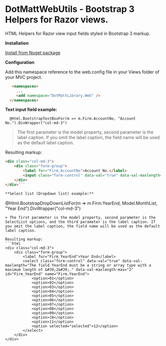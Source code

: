 # DotMattWebUtils - Bootstrap 3 Helpers for Razor views.
HTML Helpers for Razor view input fields styled in Bootstrap 3 markup.

**Installation**

  [Install from Nuget package](https://www.nuget.org/packages/DotMattWebUtils/)

**Configuration**

Add this namespace reference to the web.config file in your Views folder of your MVC project.
```html
   <namespaces>
     ...
     <add namespace="DotMattLibrary.Web" />
  </namespaces>
```

**Text input field example:**

```
  @Html.BootstrapTextBoxFor(m => m.Firm.AccountNo, "Account No.").DivWrapper("col-md-3")
```  
> The first parameter is the model property, second parameter is the label caption. If you omit the label caption, the field name will be used as the default label caption.

Resulting markup:
```html
<div class="col-md-3">
    <div class="form-group">
        <label for="Firm_AccountNo">Account No.</label>
        <input class="form-control" data-val="true" data-val-maxlength="The field AccountNo must be a string or array type with a maximum length of &#39;5&#39;." data-val-maxlength-max="5" data-val-required="The AccountNo field is required." id="Firm_AccountNo" name="Firm.AccountNo" type="text" value="001" />
    </div>
</div>```

**Select list (Dropdown list) example:**

```
@Html.BootstrapDropDownListFor(m => m.Firm.YearEnd, Model.MonthList, "Year End").DivWrapper("col-md-3")
```
> The first parameter is the model property, second parameter is the SelectList options, and the third parameter is the label caption. If you omit the label caption, the field name will be used as the default label caption.

Resulting markup:
```html
<div class="col-md-3">
    <div class="form-group">
        <label for="Firm_YearEnd">Year End</label>
        <select class="form-control" data-val="true" data-val-maxlength="The field YearEnd must be a string or array type with a maximum length of &#39;2&#39;." data-val-maxlength-max="2" id="Firm_YearEnd" name="Firm.YearEnd">
            <option>01</option>
            <option>02</option>
            <option>03</option>
            <option>04</option>
            <option>05</option>
            <option>06</option>
            <option>07</option>
            <option>08</option>
            <option>09</option>
            <option>10</option>
            <option>11</option>
            <option selected="selected">12</option>
        </select>
    </div>
</div>
```
